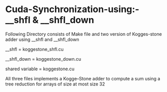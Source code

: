 # Cuda-Synchronization-using:- __shfl & __shfl_down

Following Directory consists of Make file and two version of Kogges-stone adder using __shfl and __shfl_down

__shfl = koggestone_shfl.cu

__shfl_down = koggestone_down.cu

shared variable = koggestone.cu

All three files implements a Kogge–Stone adder to compute a sum using a tree reduction for arrays of size at most size 32

